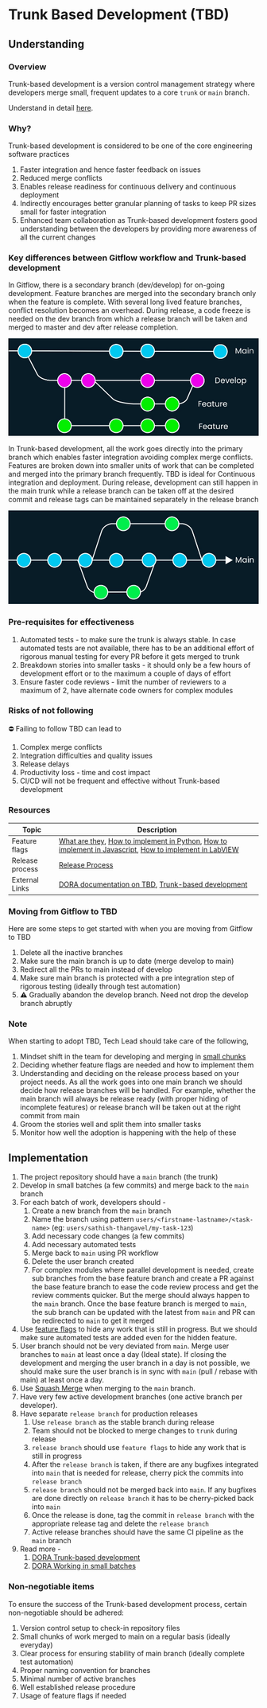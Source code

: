 # Trunk Based Development (TBD)


## Understanding

### Overview

Trunk-based development is a version control management strategy where
developers merge small, frequent updates to a core `trunk` or `main` branch.

Understand in detail
[here](https://dora.dev/devops-capabilities/technical/trunk-based-development/).

### Why?

Trunk-based development is considered to be one of the core engineering software
practices

1. Faster integration and hence faster feedback on issues
2. Reduced merge conflicts
3. Enables release readiness for continuous delivery and continuous deployment
4. Indirectly encourages better granular planning of tasks to keep PR sizes
   small for faster integration
5. Enhanced team collaboration as Trunk-based development fosters good
   understanding between the developers by providing more awareness of all the
   current changes

### Key differences between Gitflow workflow and Trunk-based development

In Gitflow, there is a secondary branch (dev/develop) for on-going development.
Feature branches are merged into the secondary branch only when the feature is
complete. With several long lived feature branches, conflict resolution becomes
an overhead. During release, a code freeze is needed on the dev branch from
which a release branch will be taken and merged to master and dev after release
completion.

![Gitflow workflow](../img/tbd-gitflow.PNG)

In Trunk-based development, all the work goes directly into the primary branch
which enables faster integration avoiding complex merge conflicts. Features are
broken down into smaller units of work that can be completed and merged into the
primary branch frequently. TBD is ideal for Continuous integration and
deployment. During release, development can still happen in the main trunk while
a release branch can be taken off at the desired commit and release tags can be
maintained separately in the release branch

![Trunk-based development workflow](../img/tbd-trunk-based-development.PNG)

### Pre-requisites for effectiveness

1. Automated tests - to make sure the trunk is always stable. In case automated
   tests are not available, there has to be an additional effort of rigorous
   manual testing for every PR before it gets merged to trunk
2. Breakdown stories into smaller tasks - it should only be a few hours of
   development effort or to the maximum a couple of days of effort
3. Ensure faster code reviews - limit the number of reviewers to a maximum of 2,
   have alternate code owners for complex modules

### Risks of not following

:no_entry: Failing to follow TBD can lead to

1. Complex merge conflicts
2. Integration difficulties and quality issues
3. Release delays
4. Productivity loss - time and cost impact
5. CI/CD will not be frequent and effective without Trunk-based development

### Resources

| Topic           | Description                                                                                                                                                                     |
| --------------- | ------------------------------------------------------------------------------------------------------------------------------------------------------------------------------- |
| Feature flags   | [What are they](https://trunkbaseddevelopment.com/feature-flags/), [How to implement in Python](TBD), [How to implement in Javascript](TBD), [How to implement in LabVIEW](TBD) |
| Release process | [Release Process](ReleaseProcess.md)                                                                                                                                            |
| External Links  | [DORA documentation on TBD](https://dora.dev/devops-capabilities/technical/trunk-based-development/), [Trunk-based development](https://trunkbaseddevelopment.com/)             |

### Moving from Gitflow to TBD

Here are some steps to get started with when you are moving from Gitflow to TBD

1. Delete all the inactive branches
2. Make sure the main branch is up to date (merge develop to main)
3. Redirect all the PRs to main instead of develop
4. Make sure main branch is protected with a pre integration step of rigorous
   testing (ideally through test automation)
5. :warning: Gradually abandon the develop branch. Need not drop the develop
   branch abruptly

### Note

When starting to adopt TBD, Tech Lead should take care of the following,

1. Mindset shift in the team for developing and merging in
   [small chunks](https://google.github.io/eng-practices/review/developer/small-cls.html)
2. Deciding whether feature flags are needed and how to implement them
3. Understanding and deciding on the release process based on your project
   needs. As all the work goes into one main branch we should decide how release
   branches will be handled. For example, whether the main branch will always be
   release ready (with proper hiding of incomplete features) or release branch
   will be taken out at the right commit from main
4. Groom the stories well and split them into smaller tasks
5. Monitor how well the adoption is happening with the help of these


## Implementation

1. The project repository should have a `main` branch (the trunk)
2. Develop in small batches (a few commits) and merge back to the `main` branch
3. For each batch of work, developers should -
   1. Create a new branch from the `main` branch
   2. Name the branch using pattern `users/<firstname-lastname>/<task-name>`
      (eg: `users/sathish-thangavel/my-task-123`)
   3. Add necessary code changes (a few commits)
   4. Add necessary automated tests
   5. Merge back to `main` using PR workflow
   6. Delete the user branch created
   7. For complex modules where parallel development is needed, create sub
      branches from the base feature branch and create a PR against the base
      feature branch to ease the code review process and get the review comments
      quicker. But the merge should always happen to the `main` branch. Once the
      base feature branch is merged to `main`, the sub branch can be updated
      with the latest from `main` and PR can be redirected to `main` to get it
      merged
4. Use [feature flags](https://martinfowler.com/articles/feature-toggles.html)
   to hide any work that is still in progress. But we should make sure automated
   tests are added even for the hidden feature.
5. User branch should not be very deviated from `main`. Merge user branches to
   `main` at least once a day (Ideal state). If closing the development and
   merging the user branch in a day is not possible, we should make sure the
   user branch is in sync with `main` (pull / rebase with main) at least once a
   day.
6. Use
   [Squash Merge](https://learn.microsoft.com/en-us/azure/devops/repos/git/merging-with-squash?view=azure-devops#squash-merge)
   when merging to the `main` branch.
7. Have very few active development branches (one active branch per developer).
8. Have separate `release branch` for production releases
   1. Use `release branch` as the stable branch during release
   2. Team should not be blocked to merge changes to `trunk` during release
   3. `release branch` should use `feature flags` to hide any work that is still
      in progress
   4. After the `release branch` is taken, if there are any bugfixes integrated
      into `main` that is needed for release, cherry pick the commits into
      `release branch`
   5. `release branch` should not be merged back into `main`. If any bugfixes
      are done directly on `release branch` it has to be cherry-picked back into
      `main`
   6. Once the release is done, tag the commit in `release branch` with the
      appropriate release tag and delete the `release branch`
   7. Active release branches should have the same CI pipeline as the `main`
      branch
9. Read more -
   1. [DORA Trunk-based development](https://dora.dev/devops-capabilities/technical/trunk-based-development/)
   2. [DORA Working in small batches](https://dora.dev/devops-capabilities/process/working-in-small-batches/)

### Non-negotiable items

To ensure the success of the Trunk-based development process, certain
non-negotiable should be adhered:

1. Version control setup to check-in repository files
2. Small chunks of work merged to main on a regular basis (ideally everyday)
3. Clear process for ensuring stability of main branch (ideally complete test
   automation)
4. Proper naming convention for branches
5. Minimal number of active branches
6. Well established release procedure
7. Usage of feature flags if needed
